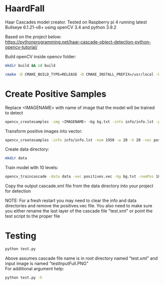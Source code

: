 # HaardFall
Haar Cascades model creator. Tested on Raspberry pi 4 running latest Bullseye 6.1.21-v8+ using openCV 3.4 and python 3.9.2<br/>

Based on the project below: <br/>
https://pythonprogramming.net/haar-cascade-object-detection-python-opencv-tutorial/

Build openCV inside opencv folder:
``` sh
mkdir build && cd build
```

``` sh
cmake -D CMAKE_BUILD_TYPE=RELEASE -D CMAKE_INSTALL_PREFIX=/usr/local -D INSTALL_PYTHON_EXAMPLES=ON -D OPENCV_EXTRA_MODULES_PATH=~/opencv_contrib/modules -D BUILD_EXAMPLES=ON ..
```

# Create Positive Samples
Replace \<IMAGENAME\> with name of image that the model will be trained to detect
``` sh
opencv_createsamples -img <IMAGENAME> -bg bg.txt -info info/info.lst -pngoutput info -maxxangle 0.5 -maxyangle 0.5 -maxzangle 0.5 -num 1950
```
Transform positive images into vector:
``` sh
opencv_createsamples -info info/info.lst -num 1950 -w 20 -h 20 -vec positives.vec
```
Create data directory:
``` sh
mkdir data
```
Train model with 10 levels:
``` sh
opencv_traincascade -data data -vec positives.vec -bg bg.txt -numPos 1800 -numNeg 900 -numStages 10 -w 20 -h 20
```
Copy the output cascade.xml file from the data directory into your project for detection <br/>

NOTE: For a fresh restart you may need to clear the info and data directories and remove the positives.vec file. You also need to make sure you either rename the last layer of the cascade file "test.xml" or point the test script to the proper file

# Testing
``` sh
python test.py
```
Above assumes cascade file name is in root directory named "test.xml" and input image is named "testInputFull.PNG" <br/>
For additional argument help:
``` sh
python test.py -h
```
